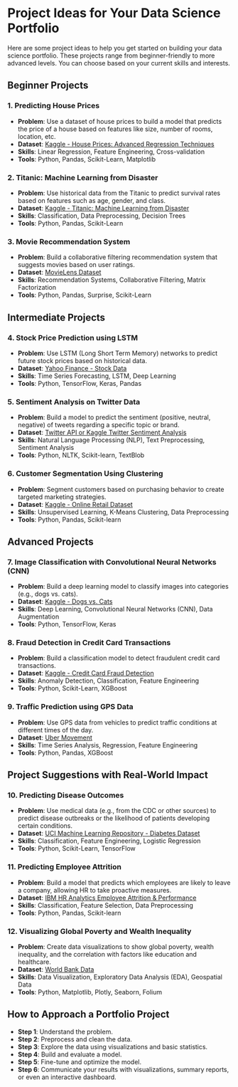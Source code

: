 # Project Ideas for Your Data Science Portfolio

Here are some project ideas to help you get started on building your data science portfolio. These projects range from beginner-friendly to more advanced levels. You can choose based on your current skills and interests.

## Beginner Projects

### 1. **Predicting House Prices**
   - **Problem**: Use a dataset of house prices to build a model that predicts the price of a house based on features like size, number of rooms, location, etc.
   - **Dataset**: [Kaggle - House Prices: Advanced Regression Techniques](https://www.kaggle.com/c/house-prices-advanced-regression-techniques)
   - **Skills**: Linear Regression, Feature Engineering, Cross-validation
   - **Tools**: Python, Pandas, Scikit-Learn, Matplotlib

### 2. **Titanic: Machine Learning from Disaster**
   - **Problem**: Use historical data from the Titanic to predict survival rates based on features such as age, gender, and class.
   - **Dataset**: [Kaggle - Titanic: Machine Learning from Disaster](https://www.kaggle.com/c/titanic)
   - **Skills**: Classification, Data Preprocessing, Decision Trees
   - **Tools**: Python, Pandas, Scikit-Learn

### 3. **Movie Recommendation System**
   - **Problem**: Build a collaborative filtering recommendation system that suggests movies based on user ratings.
   - **Dataset**: [MovieLens Dataset](https://grouplens.org/datasets/movielens/)
   - **Skills**: Recommendation Systems, Collaborative Filtering, Matrix Factorization
   - **Tools**: Python, Pandas, Surprise, Scikit-Learn

## Intermediate Projects

### 4. **Stock Price Prediction using LSTM**
   - **Problem**: Use LSTM (Long Short Term Memory) networks to predict future stock prices based on historical data.
   - **Dataset**: [Yahoo Finance - Stock Data](https://finance.yahoo.com/)
   - **Skills**: Time Series Forecasting, LSTM, Deep Learning
   - **Tools**: Python, TensorFlow, Keras, Pandas

### 5. **Sentiment Analysis on Twitter Data**
   - **Problem**: Build a model to predict the sentiment (positive, neutral, negative) of tweets regarding a specific topic or brand.
   - **Dataset**: [Twitter API or Kaggle Twitter Sentiment Analysis](https://www.kaggle.com/c/twitter-sentiment-analysis2)
   - **Skills**: Natural Language Processing (NLP), Text Preprocessing, Sentiment Analysis
   - **Tools**: Python, NLTK, Scikit-learn, TextBlob

### 6. **Customer Segmentation Using Clustering**
   - **Problem**: Segment customers based on purchasing behavior to create targeted marketing strategies.
   - **Dataset**: [Kaggle - Online Retail Dataset](https://www.kaggle.com/datasets/mashlyn/online-retail)
   - **Skills**: Unsupervised Learning, K-Means Clustering, Data Preprocessing
   - **Tools**: Python, Pandas, Scikit-learn

## Advanced Projects

### 7. **Image Classification with Convolutional Neural Networks (CNN)**
   - **Problem**: Build a deep learning model to classify images into categories (e.g., dogs vs. cats).
   - **Dataset**: [Kaggle - Dogs vs. Cats](https://www.kaggle.com/c/dogs-vs-cats)
   - **Skills**: Deep Learning, Convolutional Neural Networks (CNN), Data Augmentation
   - **Tools**: Python, TensorFlow, Keras

### 8. **Fraud Detection in Credit Card Transactions**
   - **Problem**: Build a classification model to detect fraudulent credit card transactions.
   - **Dataset**: [Kaggle - Credit Card Fraud Detection](https://www.kaggle.com/datasets/mlg-ulb/creditcardfraud)
   - **Skills**: Anomaly Detection, Classification, Feature Engineering
   - **Tools**: Python, Scikit-Learn, XGBoost

### 9. **Traffic Prediction using GPS Data**
   - **Problem**: Use GPS data from vehicles to predict traffic conditions at different times of the day.
   - **Dataset**: [Uber Movement](https://movement.uber.com/)
   - **Skills**: Time Series Analysis, Regression, Feature Engineering
   - **Tools**: Python, Pandas, XGBoost

## Project Suggestions with Real-World Impact

### 10. **Predicting Disease Outcomes**
   - **Problem**: Use medical data (e.g., from the CDC or other sources) to predict disease outbreaks or the likelihood of patients developing certain conditions.
   - **Dataset**: [UCI Machine Learning Repository - Diabetes Dataset](https://archive.ics.uci.edu/ml/datasets/pima+indians+diabetes)
   - **Skills**: Classification, Feature Engineering, Logistic Regression
   - **Tools**: Python, Scikit-Learn, TensorFlow

### 11. **Predicting Employee Attrition**
   - **Problem**: Build a model that predicts which employees are likely to leave a company, allowing HR to take proactive measures.
   - **Dataset**: [IBM HR Analytics Employee Attrition & Performance](https://www.kaggle.com/datasets/ashishpatel26/hr-analytics)
   - **Skills**: Classification, Feature Selection, Data Preprocessing
   - **Tools**: Python, Pandas, Scikit-learn

### 12. **Visualizing Global Poverty and Wealth Inequality**
   - **Problem**: Create data visualizations to show global poverty, wealth inequality, and the correlation with factors like education and healthcare.
   - **Dataset**: [World Bank Data](https://data.worldbank.org/)
   - **Skills**: Data Visualization, Exploratory Data Analysis (EDA), Geospatial Data
   - **Tools**: Python, Matplotlib, Plotly, Seaborn, Folium

## How to Approach a Portfolio Project

- **Step 1**: Understand the problem.
- **Step 2**: Preprocess and clean the data.
- **Step 3**: Explore the data using visualizations and basic statistics.
- **Step 4**: Build and evaluate a model.
- **Step 5**: Fine-tune and optimize the model.
- **Step 6**: Communicate your results with visualizations, summary reports, or even an interactive dashboard.
